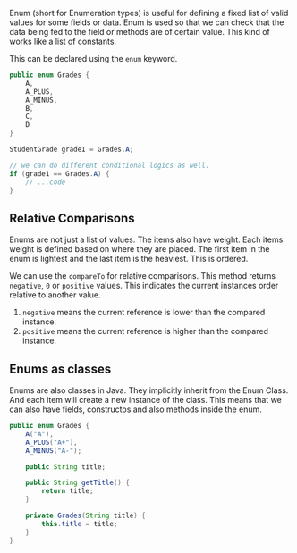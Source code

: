 Enum (short for Enumeration types) is useful for defining a fixed list of valid values for some fields or data. Enum is used so that we can check that the data being fed to the field or methods are of certain value. This kind of works like a list of constants.

This can be declared using the `enum` keyword.

```java
public enum Grades {
	A,
	A_PLUS,
	A_MINUS,
	B,
	C,
	D
}

StudentGrade grade1 = Grades.A;

// we can do different conditional logics as well.
if (grade1 == Grades.A) {
	// ...code
}
```

## Relative Comparisons

Enums are not just a list of values. The items also have weight. Each items weight is defined based on where they are placed. The first item in the enum is lightest and the last item is the heaviest. This is ordered.

We can use the `compareTo` for relative comparisons. This method returns `negative`, `0` or `positive` values. This indicates the current instances order relative to another value.

1. `negative` means the current reference is lower than the compared instance.
2. `positive` means the current reference is higher than the compared instance.

## Enums as classes

Enums are also classes in Java. They implicitly inherit from the Enum Class. And each item will create a new instance of the class. This means that we can also have fields, constructos and also methods inside the enum.

```java
public enum Grades {
	A("A"),
	A_PLUS("A+"),
	A_MINUS("A-");

	public String title;

	public String getTitle() {
		return title;
	}

	private Grades(String title) {
		this.title = title;
	}
}
```